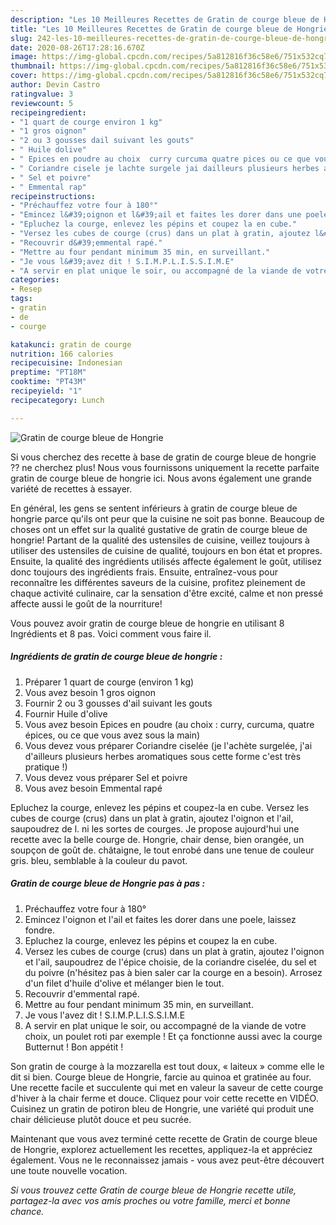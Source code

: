 ```yaml
---
description: "Les 10 Meilleures Recettes de Gratin de courge bleue de Hongrie"
title: "Les 10 Meilleures Recettes de Gratin de courge bleue de Hongrie"
slug: 242-les-10-meilleures-recettes-de-gratin-de-courge-bleue-de-hongrie
date: 2020-08-26T17:28:16.670Z
image: https://img-global.cpcdn.com/recipes/5a812816f36c58e6/751x532cq70/gratin-de-courge-bleue-de-hongrie-photo-principale-de-la-recette.jpg
thumbnail: https://img-global.cpcdn.com/recipes/5a812816f36c58e6/751x532cq70/gratin-de-courge-bleue-de-hongrie-photo-principale-de-la-recette.jpg
cover: https://img-global.cpcdn.com/recipes/5a812816f36c58e6/751x532cq70/gratin-de-courge-bleue-de-hongrie-photo-principale-de-la-recette.jpg
author: Devin Castro
ratingvalue: 3
reviewcount: 5
recipeingredient:
- "1 quart de courge environ 1 kg"
- "1 gros oignon"
- "2 ou 3 gousses dail suivant les gouts"
- " Huile dolive"
- " Epices en poudre au choix  curry curcuma quatre pices ou ce que vous avez sous la main"
- " Coriandre cisele je lachte surgele jai dailleurs plusieurs herbes aromatiques sous cette forme cest trs pratique "
- " Sel et poivre"
- " Emmental rap"
recipeinstructions:
- "Préchauffez votre four à 180°"
- "Emincez l&#39;oignon et l&#39;ail et faites les dorer dans une poele, laissez fondre."
- "Epluchez la courge, enlevez les pépins et coupez la en cube."
- "Versez les cubes de courge (crus) dans un plat à gratin, ajoutez l&#39;oignon et l&#39;ail, saupoudrez de l&#39;épice choisie, de la coriandre ciselée, du sel et du poivre (n&#39;hésitez pas à bien saler car la courge en a besoin). Arrosez d&#39;un filet d&#39;huile d&#39;olive et mélanger bien le tout."
- "Recouvrir d&#39;emmental rapé."
- "Mettre au four pendant minimum 35 min, en surveillant."
- "Je vous l&#39;avez dit ! S.I.M.P.L.I.S.S.I.M.E"
- "A servir en plat unique le soir, ou accompagné de la viande de votre choix, un poulet roti par exemple ! Et ça fonctionne aussi avec la courge Butternut ! Bon appétit !"
categories:
- Resep
tags:
- gratin
- de
- courge

katakunci: gratin de courge 
nutrition: 166 calories
recipecuisine: Indonesian
preptime: "PT18M"
cooktime: "PT43M"
recipeyield: "1"
recipecategory: Lunch

---
```



![Gratin de courge bleue de Hongrie](https://img-global.cpcdn.com/recipes/5a812816f36c58e6/751x532cq70/gratin-de-courge-bleue-de-hongrie-photo-principale-de-la-recette.jpg)

Si vous cherchez des recette à base de gratin de courge bleue de hongrie ?? ne cherchez plus! Nous vous fournissons uniquement la recette parfaite gratin de courge bleue de hongrie ici. Nous avons également une grande variété de recettes à essayer.

En général, les gens se sentent inférieurs à gratin de courge bleue de hongrie parce qu'ils ont peur que la cuisine ne soit pas bonne. Beaucoup de choses ont un effet sur la qualité gustative de gratin de courge bleue de hongrie! Partant de la qualité des ustensiles de cuisine, veillez toujours à utiliser des ustensiles de cuisine de qualité, toujours en bon état et propres. Ensuite, la qualité des ingrédients utilisés affecte également le goût, utilisez donc toujours des ingrédients frais. Ensuite, entraînez-vous pour reconnaître les différentes saveurs de la cuisine, profitez pleinement de chaque activité culinaire, car la sensation d'être excité, calme et non pressé affecte aussi le goût de la nourriture!

<!--inarticleads1-->

Vous pouvez avoir gratin de courge bleue de hongrie en utilisant 8 Ingrédients et 8 pas. Voici comment vous faire il.

##### Ingrédients de gratin de courge bleue de hongrie :

1. Préparer 1 quart de courge (environ 1 kg)
1. Vous avez besoin 1 gros oignon
1. Fournir 2 ou 3 gousses d&#39;ail suivant les gouts
1. Fournir  Huile d&#39;olive
1. Vous avez besoin  Epices en poudre (au choix : curry, curcuma, quatre épices, ou ce que vous avez sous la main)
1. Vous devez vous préparer  Coriandre ciselée (je l&#39;achète surgelée, j&#39;ai d&#39;ailleurs plusieurs herbes aromatiques sous cette forme c&#39;est très pratique !)
1. Vous devez vous préparer  Sel et poivre
1. Vous avez besoin  Emmental rapé


Epluchez la courge, enlevez les pépins et coupez-la en cube. Versez les cubes de courge (crus) dans un plat à gratin, ajoutez l&#39;oignon et l&#39;ail, saupoudrez de l. ni les sortes de courges. Je propose aujourd&#39;hui une recette avec la belle courge de. Hongrie, chair dense, bien orangée, un soupçon de goût de. châtaigne, le tout enrobé dans une tenue de couleur gris. bleu, semblable à la couleur du pavot. 

<!--inarticleads2-->

##### Gratin de courge bleue de Hongrie pas à pas :

1. Préchauffez votre four à 180°
1. Emincez l&#39;oignon et l&#39;ail et faites les dorer dans une poele, laissez fondre.
1. Epluchez la courge, enlevez les pépins et coupez la en cube.
1. Versez les cubes de courge (crus) dans un plat à gratin, ajoutez l&#39;oignon et l&#39;ail, saupoudrez de l&#39;épice choisie, de la coriandre ciselée, du sel et du poivre (n&#39;hésitez pas à bien saler car la courge en a besoin). Arrosez d&#39;un filet d&#39;huile d&#39;olive et mélanger bien le tout.
1. Recouvrir d&#39;emmental rapé.
1. Mettre au four pendant minimum 35 min, en surveillant.
1. Je vous l&#39;avez dit ! S.I.M.P.L.I.S.S.I.M.E
1. A servir en plat unique le soir, ou accompagné de la viande de votre choix, un poulet roti par exemple ! Et ça fonctionne aussi avec la courge Butternut ! Bon appétit !


Son gratin de courge à la mozzarella est tout doux, « laiteux » comme elle le dit si bien. Courge bleue de Hongrie, farcie au quinoa et gratinée au four. Une recette facile et succulente qui met en valeur la saveur de cette courge d&#39;hiver à la chair ferme et douce. Cliquez pour voir cette recette en VIDÉO. Cuisinez un gratin de potiron bleu de Hongrie, une variété qui produit une chair délicieuse plutôt douce et peu sucrée. 

<!--inarticleads1-->

<p>
Maintenant que vous avez terminé cette recette de Gratin de courge bleue de Hongrie, explorez actuellement les recettes, appliquez-la et appréciez également. Vous ne le reconnaissez jamais - vous avez peut-être découvert une toute nouvelle vocation.
</p>

<p>
<i>Si vous trouvez cette Gratin de courge bleue de Hongrie recette utile, partagez-la avec vos amis proches ou votre famille, merci et bonne chance.</i>
</p>
